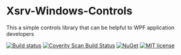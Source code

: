 # Xsrv-Windows-Controls
This a simple controls library that can be helpful to WPF application developers

[![Build status](https://ci.appveyor.com/api/projects/status/7srlb746yc1omx7k?svg=true)](https://ci.appveyor.com/project/aushakov/xsrv-windows-controls)
[![Coverity Scan Build Status](https://scan.coverity.com/projects/12061/badge.svg)](https://scan.coverity.com/projects/aushakov-xsrv-windows-controls)
[![NuGet](https://img.shields.io/nuget/v/Xsrv.Windows.Controls.svg)](https://www.nuget.org/packages/Xsrv.Windows.Controls)
[![MIT license](http://img.shields.io/badge/license-MIT-brightgreen.svg)](https://raw.githubusercontent.com/aushakov/Xsrv-Windows-Controls/master/LICENSE)
